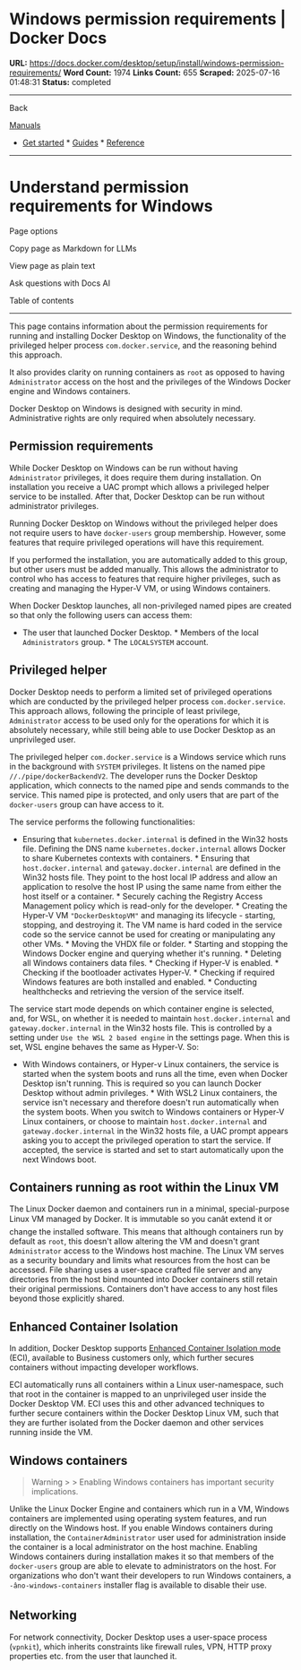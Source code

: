 # Windows permission requirements | Docker Docs

**URL:** https://docs.docker.com/desktop/setup/install/windows-permission-requirements/
**Word Count:** 1974
**Links Count:** 655
**Scraped:** 2025-07-16 01:48:31
**Status:** completed

---

Back

[Manuals](https://docs.docker.com/manuals/)

  * [Get started](https://docs.docker.com/get-started/)   * [Guides](https://docs.docker.com/guides/)   * [Reference](https://docs.docker.com/reference/)

* * *

# Understand permission requirements for Windows

Page options

Copy page as Markdown for LLMs

View page as plain text

Ask questions with Docs AI

Table of contents

* * *

This page contains information about the permission requirements for running and installing Docker Desktop on Windows, the functionality of the privileged helper process `com.docker.service`, and the reasoning behind this approach.

It also provides clarity on running containers as `root` as opposed to having `Administrator` access on the host and the privileges of the Windows Docker engine and Windows containers.

Docker Desktop on Windows is designed with security in mind. Administrative rights are only required when absolutely necessary.

## Permission requirements

While Docker Desktop on Windows can be run without having `Administrator` privileges, it does require them during installation. On installation you receive a UAC prompt which allows a privileged helper service to be installed. After that, Docker Desktop can be run without administrator privileges.

Running Docker Desktop on Windows without the privileged helper does not require users to have `docker-users` group membership. However, some features that require privileged operations will have this requirement.

If you performed the installation, you are automatically added to this group, but other users must be added manually. This allows the administrator to control who has access to features that require higher privileges, such as creating and managing the Hyper-V VM, or using Windows containers.

When Docker Desktop launches, all non-privileged named pipes are created so that only the following users can access them:

  * The user that launched Docker Desktop.   * Members of the local `Administrators` group.   * The `LOCALSYSTEM` account.

## Privileged helper

Docker Desktop needs to perform a limited set of privileged operations which are conducted by the privileged helper process `com.docker.service`. This approach allows, following the principle of least privilege, `Administrator` access to be used only for the operations for which it is absolutely necessary, while still being able to use Docker Desktop as an unprivileged user.

The privileged helper `com.docker.service` is a Windows service which runs in the background with `SYSTEM` privileges. It listens on the named pipe `//./pipe/dockerBackendV2`. The developer runs the Docker Desktop application, which connects to the named pipe and sends commands to the service. This named pipe is protected, and only users that are part of the `docker-users` group can have access to it.

The service performs the following functionalities:

  * Ensuring that `kubernetes.docker.internal` is defined in the Win32 hosts file. Defining the DNS name `kubernetes.docker.internal` allows Docker to share Kubernetes contexts with containers.   * Ensuring that `host.docker.internal` and `gateway.docker.internal` are defined in the Win32 hosts file. They point to the host local IP address and allow an application to resolve the host IP using the same name from either the host itself or a container.   * Securely caching the Registry Access Management policy which is read-only for the developer.   * Creating the Hyper-V VM `"DockerDesktopVM"` and managing its lifecycle - starting, stopping, and destroying it. The VM name is hard coded in the service code so the service cannot be used for creating or manipulating any other VMs.   * Moving the VHDX file or folder.   * Starting and stopping the Windows Docker engine and querying whether it's running.   * Deleting all Windows containers data files.   * Checking if Hyper-V is enabled.   * Checking if the bootloader activates Hyper-V.   * Checking if required Windows features are both installed and enabled.   * Conducting healthchecks and retrieving the version of the service itself.

The service start mode depends on which container engine is selected, and, for WSL, on whether it is needed to maintain `host.docker.internal` and `gateway.docker.internal` in the Win32 hosts file. This is controlled by a setting under `Use the WSL 2 based engine` in the settings page. When this is set, WSL engine behaves the same as Hyper-V. So:

  * With Windows containers, or Hyper-v Linux containers, the service is started when the system boots and runs all the time, even when Docker Desktop isn't running. This is required so you can launch Docker Desktop without admin privileges.   * With WSL2 Linux containers, the service isn't necessary and therefore doesn't run automatically when the system boots. When you switch to Windows containers or Hyper-V Linux containers, or choose to maintain `host.docker.internal` and `gateway.docker.internal` in the Win32 hosts file, a UAC prompt appears asking you to accept the privileged operation to start the service. If accepted, the service is started and set to start automatically upon the next Windows boot.

## Containers running as root within the Linux VM

The Linux Docker daemon and containers run in a minimal, special-purpose Linux VM managed by Docker. It is immutable so you canât extend it or change the installed software. This means that although containers run by default as `root`, this doesn't allow altering the VM and doesn't grant `Administrator` access to the Windows host machine. The Linux VM serves as a security boundary and limits what resources from the host can be accessed. File sharing uses a user-space crafted file server and any directories from the host bind mounted into Docker containers still retain their original permissions. Containers don't have access to any host files beyond those explicitly shared.

## Enhanced Container Isolation

In addition, Docker Desktop supports [Enhanced Container Isolation mode](https://docs.docker.com/enterprise/security/hardened-desktop/enhanced-container-isolation/) \(ECI\), available to Business customers only, which further secures containers without impacting developer workflows.

ECI automatically runs all containers within a Linux user-namespace, such that root in the container is mapped to an unprivileged user inside the Docker Desktop VM. ECI uses this and other advanced techniques to further secure containers within the Docker Desktop Linux VM, such that they are further isolated from the Docker daemon and other services running inside the VM.

## Windows containers

> Warning >  > Enabling Windows containers has important security implications.

Unlike the Linux Docker Engine and containers which run in a VM, Windows containers are implemented using operating system features, and run directly on the Windows host. If you enable Windows containers during installation, the `ContainerAdministrator` user used for administration inside the container is a local administrator on the host machine. Enabling Windows containers during installation makes it so that members of the `docker-users` group are able to elevate to administrators on the host. For organizations who don't want their developers to run Windows containers, a `-âno-windows-containers` installer flag is available to disable their use.

## Networking

For network connectivity, Docker Desktop uses a user-space process \(`vpnkit`\), which inherits constraints like firewall rules, VPN, HTTP proxy properties etc. from the user that launched it.